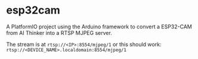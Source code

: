 # esp32cam

A PlatformIO project using the Arduino framework to convert a ESP32-CAM from AI Thinker into a RTSP MJPEG server.


The stream is at `rtsp://<IP>:8554/mjpeg/1`
or this should work: `rtsp://<DEVICE_NAME>.localdomain:8554/mjpeg/1`


